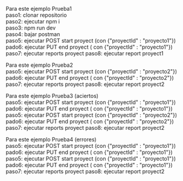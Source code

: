 Para este ejemplo Prueba1   
paso1: clonar repositorio   
paso2: ejecutar npm i   
paso3: npm run dev  
paso4: bajar postman  
paso5: ejecutar POST start proyect (con {"proyectId" : "proyecto1"})  
pado6: ejecutar PUT end proyect ( con {"proyectId" : "proyecto1"})  
paso7: ejecutar reports proyect 
paso8: ejecutar report proyect1  
    
Para este ejemplo Prueba2   
paso5: ejecutar POST start proyect (con {"proyectId" : "proyecto2"})    
pado6: ejecutar PUT end proyect ( con {"proyectId" : "proyecto2"})  
paso7: ejecutar reports proyect 
paso8: ejecutar report proyect2 

Para este ejemplo Prueba3 (aciertos)  
paso5: ejecutar POST start proyect (con {"proyectId" : "proyecto1"})  
pado6: ejecutar PUT end proyect ( con {"proyectId" : "proyecto1"})  
paso5: ejecutar POST start proyect (con {"proyectId" : "proyecto2"})  
pado6: ejecutar PUT end proyect ( con {"proyectId" : "proyecto2"})  
paso7: ejecutar reports proyect 
paso8: ejecutar report proyect2 

Para este ejemplo Prueba4 (errores)         
paso5: ejecutar POST start proyect (con {"proyectId" : "proyecto1"})  
pado6: ejecutar PUT end proyect ( con {"proyectId" : "proyecto1"})  
paso5: ejecutar POST start proyect (con {"proyectId" : "proyecto1"})  
pado6: ejecutar PUT end proyect ( con {"proyectId" : "proyecto1"})  
paso7: ejecutar reports proyect 
paso8: ejecutar report proyect2 
